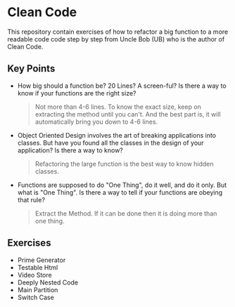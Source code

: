 # Clean Code

This repository contain exercises of how to refactor a big function to a more readable
code code step by step from Uncle Bob (UB) who is the author of Clean
Code.

## Key Points

- How big should a function be? 20 Lines? A screen-ful? Is there a way
to know if your functions are the right size?
    > Not more than 4-6 lines.
    > To know the exact size, keep on extracting the method until you can't.
    And the best part is, it will automatically bring you down to 4-6 lines.

- Object Oriented Design involves the art of breaking applications into
classes. But have you found all the classes in the design of your
application? Is there a way to know?
    > Refactoring the large function is the best way to know hidden classes.

- Functions are supposed to do "One Thing", do it well, and do it only.
But what is "One Thing". Is there a way to tell if your functions are
obeying that rule?
    > Extract the Method. If it can be done then it is doing more than one thing.

## Exercises
- Prime Generator
- Testable Html
- Video Store
- Deeply Nested Code
- Main Partition
- Switch Case